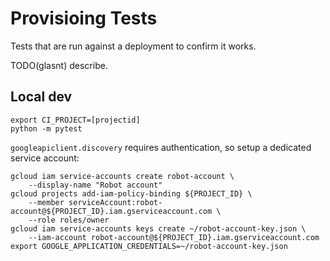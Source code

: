 # Provisioing Tests

Tests that are run against a deployment to confirm it works. 

TODO(glasnt) describe. 




## Local dev

```
export CI_PROJECT=[projectid]
python -m pytest
```

`googleapiclient.discovery` requires authentication, so setup a dedicated service account:

```
gcloud iam service-accounts create robot-account \
    --display-name "Robot account"
gcloud projects add-iam-policy-binding ${PROJECT_ID} \
    --member serviceAccount:robot-account@${PROJECT_ID}.iam.gserviceaccount.com \
    --role roles/owner
gcloud iam service-accounts keys create ~/robot-account-key.json \
    --iam-account robot-account@${PROJECT_ID}.iam.gserviceaccount.com
export GOOGLE_APPLICATION_CREDENTIALS=~/robot-account-key.json
```
